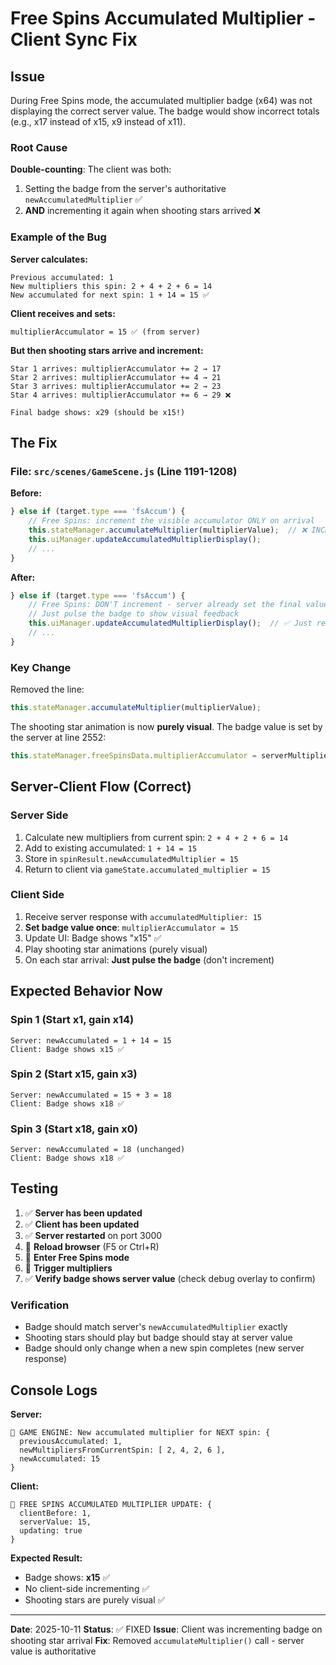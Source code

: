 # Free Spins Accumulated Multiplier - Client Sync Fix

## Issue

During Free Spins mode, the accumulated multiplier badge (x64) was not displaying the correct server value. The badge would show incorrect totals (e.g., x17 instead of x15, x9 instead of x11).

### Root Cause

**Double-counting**: The client was both:
1. Setting the badge from the server's authoritative `newAccumulatedMultiplier` ✅
2. **AND** incrementing it again when shooting stars arrived ❌

### Example of the Bug

**Server calculates:**
```
Previous accumulated: 1
New multipliers this spin: 2 + 4 + 2 + 6 = 14
New accumulated for next spin: 1 + 14 = 15 ✅
```

**Client receives and sets:**
```
multiplierAccumulator = 15 ✅ (from server)
```

**But then shooting stars arrive and increment:**
```
Star 1 arrives: multiplierAccumulator += 2 → 17
Star 2 arrives: multiplierAccumulator += 4 → 21
Star 3 arrives: multiplierAccumulator += 2 → 23
Star 4 arrives: multiplierAccumulator += 6 → 29 ❌

Final badge shows: x29 (should be x15!)
```

## The Fix

### File: `src/scenes/GameScene.js` (Line 1191-1208)

**Before:**
```javascript
} else if (target.type === 'fsAccum') {
    // Free Spins: increment the visible accumulator ONLY on arrival
    this.stateManager.accumulateMultiplier(multiplierValue);  // ❌ INCREMENTING!
    this.uiManager.updateAccumulatedMultiplierDisplay();
    // ...
}
```

**After:**
```javascript
} else if (target.type === 'fsAccum') {
    // Free Spins: DON'T increment - server already set the final value!
    // Just pulse the badge to show visual feedback
    this.uiManager.updateAccumulatedMultiplierDisplay();  // ✅ Just refresh display
    // ...
}
```

### Key Change

Removed the line:
```javascript
this.stateManager.accumulateMultiplier(multiplierValue);
```

The shooting star animation is now **purely visual**. The badge value is set by the server at line 2552:
```javascript
this.stateManager.freeSpinsData.multiplierAccumulator = serverMultiplier;
```

## Server-Client Flow (Correct)

### Server Side
1. Calculate new multipliers from current spin: `2 + 4 + 2 + 6 = 14`
2. Add to existing accumulated: `1 + 14 = 15`
3. Store in `spinResult.newAccumulatedMultiplier = 15`
4. Return to client via `gameState.accumulated_multiplier = 15`

### Client Side
1. Receive server response with `accumulatedMultiplier: 15`
2. **Set badge value once**: `multiplierAccumulator = 15`
3. Update UI: Badge shows "x15" ✅
4. Play shooting star animations (purely visual)
5. On each star arrival: **Just pulse the badge** (don't increment)

## Expected Behavior Now

### Spin 1 (Start x1, gain x14)
```
Server: newAccumulated = 1 + 14 = 15
Client: Badge shows x15 ✅
```

### Spin 2 (Start x15, gain x3)
```
Server: newAccumulated = 15 + 3 = 18
Client: Badge shows x18 ✅
```

### Spin 3 (Start x18, gain x0)
```
Server: newAccumulated = 18 (unchanged)
Client: Badge shows x18 ✅
```

## Testing

1. ✅ **Server has been updated**
2. ✅ **Client has been updated**
3. ✅ **Server restarted** on port 3000
4. 🔄 **Reload browser** (F5 or Ctrl+R)
5. 🔄 **Enter Free Spins mode**
6. 🔄 **Trigger multipliers**
7. ✅ **Verify badge shows server value** (check debug overlay to confirm)

### Verification

- Badge should match server's `newAccumulatedMultiplier` exactly
- Shooting stars should play but badge should stay at server value
- Badge should only change when a new spin completes (new server response)

## Console Logs

**Server:**
```
🎰 GAME ENGINE: New accumulated multiplier for NEXT spin: {
  previousAccumulated: 1,
  newMultipliersFromCurrentSpin: [ 2, 4, 2, 6 ],
  newAccumulated: 15
}
```

**Client:**
```
🎰 FREE SPINS ACCUMULATED MULTIPLIER UPDATE: {
  clientBefore: 1,
  serverValue: 15,
  updating: true
}
```

**Expected Result:**
- Badge shows: **x15** ✅
- No client-side incrementing ✅
- Shooting stars are purely visual ✅

---

**Date**: 2025-10-11
**Status**: ✅ FIXED
**Issue**: Client was incrementing badge on shooting star arrival
**Fix**: Removed `accumulateMultiplier()` call - server value is authoritative

